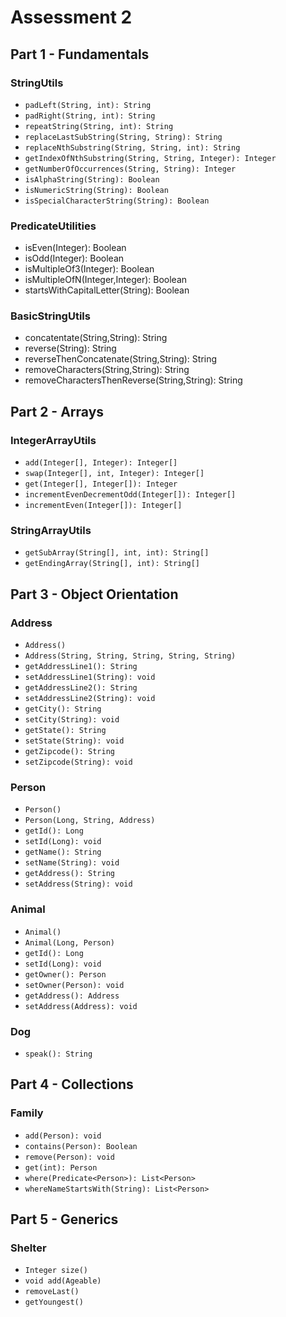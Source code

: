 # Assessment 2

## Part 1 - Fundamentals

### StringUtils
* `padLeft(String, int): String`
* `padRight(String, int): String`
* `repeatString(String, int): String`
* `replaceLastSubString(String, String): String`
* `replaceNthSubstring(String, String, int): String`
* `getIndexOfNthSubstring(String, String, Integer): Integer`
* `getNumberOfOccurrences(String, String): Integer`
* `isAlphaString(String): Boolean`
* `isNumericString(String): Boolean`
* `isSpecialCharacterString(String): Boolean`

### PredicateUtilities
* isEven(Integer): Boolean
* isOdd(Integer): Boolean
* isMultipleOf3(Integer): Boolean
* isMultipleOfN(Integer,Integer): Boolean
* startsWithCapitalLetter(String): Boolean

### BasicStringUtils
* concatentate(String,String): String
* reverse(String): String
* reverseThenConcatenate(String,String): String
* removeCharacters(String,String): String
* removeCharactersThenReverse(String,String): String

## Part 2 - Arrays
### IntegerArrayUtils
* `add(Integer[], Integer): Integer[]`
* `swap(Integer[], int, Integer): Integer[]`
* `get(Integer[], Integer[]): Integer`
* `incrementEvenDecrementOdd(Integer[]): Integer[]`
* `incrementEven(Integer[]): Integer[]`

### StringArrayUtils
* `getSubArray(String[], int, int): String[]`
* `getEndingArray(String[], int): String[]`

## Part 3 - Object Orientation
### Address
* `Address()`
* `Address(String, String, String, String, String)`
* `getAddressLine1(): String`
* `setAddressLine1(String): void`
* `getAddressLine2(): String`
* `setAddressLine2(String): void`
* `getCity(): String`
* `setCity(String): void`
* `getState(): String`
* `setState(String): void`
* `getZipcode(): String`
* `setZipcode(String): void`

### Person
* `Person()`
* `Person(Long, String, Address)`
* `getId(): Long`
* `setId(Long): void`
* `getName(): String`
* `setName(String): void`
* `getAddress(): String`
* `setAddress(String): void`

### Animal
* `Animal()`
* `Animal(Long, Person)`
* `getId(): Long`
* `setId(Long): void`
* `getOwner(): Person`
* `setOwner(Person): void`
* `getAddress(): Address`
* `setAddress(Address): void`

### Dog
* `speak(): String`


## Part 4 - Collections
### Family
* `add(Person): void`
* `contains(Person): Boolean`
* `remove(Person): void`
* `get(int): Person`
* `where(Predicate<Person>): List<Person>`
* `whereNameStartsWith(String): List<Person>`







## Part 5 - Generics
### Shelter
* `Integer size()`
* `void add(Ageable)`
* `removeLast()`
* `getYoungest()`
